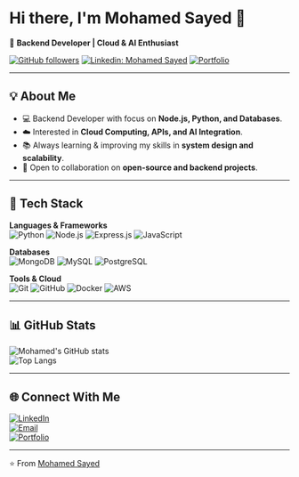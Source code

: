 # Hi there, I'm Mohamed Sayed 👋  

🚀 **Backend Developer | Cloud & AI Enthusiast**  

[![GitHub followers](https://img.shields.io/github/followers/mohamedsayed?style=for-the-badge)](https://github.com/mohamedsayed)
[![Linkedin: Mohamed Sayed](https://img.shields.io/badge/-Mohamed%20Sayed-blue?style=for-the-badge&logo=Linkedin&logoColor=white&link=https://www.linkedin.com/in/mohamedsayed/)](https://www.linkedin.com/in/mohamedsayed/)
[![Portfolio](https://img.shields.io/badge/-Portfolio-ff5722?style=for-the-badge&logo=vercel&logoColor=white&link=https://mohamedsayed.dev)](https://mohamedsayed.dev)

---

## 💡 About Me  
- 💻 Backend Developer with focus on **Node.js, Python, and Databases**.  
- ☁️ Interested in **Cloud Computing, APIs, and AI Integration**.  
- 📚 Always learning & improving my skills in **system design and scalability**.  
- 🤝 Open to collaboration on **open-source and backend projects**.  

---

## 🔧 Tech Stack  

**Languages & Frameworks**  
![Python](https://img.shields.io/badge/Python-3776AB?style=for-the-badge&logo=python&logoColor=white)
![Node.js](https://img.shields.io/badge/Node.js-339933?style=for-the-badge&logo=node.js&logoColor=white)
![Express.js](https://img.shields.io/badge/Express.js-000000?style=for-the-badge&logo=express&logoColor=white)
![JavaScript](https://img.shields.io/badge/JavaScript-F7E017?style=for-the-badge&logo=javascript&logoColor=black)

**Databases**  
![MongoDB](https://img.shields.io/badge/MongoDB-4EA94B?style=for-the-badge&logo=mongodb&logoColor=white)
![MySQL](https://img.shields.io/badge/MySQL-005C84?style=for-the-badge&logo=mysql&logoColor=white)
![PostgreSQL](https://img.shields.io/badge/PostgreSQL-31648C?style=for-the-badge&logo=postgresql&logoColor=white)

**Tools & Cloud**  
![Git](https://img.shields.io/badge/Git-F05033?style=for-the-badge&logo=git&logoColor=white)
![GitHub](https://img.shields.io/badge/GitHub-181717?style=for-the-badge&logo=github&logoColor=white)
![Docker](https://img.shields.io/badge/Docker-0db7ed?style=for-the-badge&logo=docker&logoColor=white)
![AWS](https://img.shields.io/badge/AWS-FF9900?style=for-the-badge&logo=amazonaws&logoColor=white)

---

## 📊 GitHub Stats  

![Mohamed's GitHub stats](https://github-readme-stats.vercel.app/api?username=mohamedsayed&show_icons=true&theme=radical)  
![Top Langs](https://github-readme-stats.vercel.app/api/top-langs/?username=mohamedsayed&layout=compact&theme=radical)

---

## 🌐 Connect With Me  

[![LinkedIn](https://img.shields.io/badge/LinkedIn-blue?style=for-the-badge&logo=linkedin)](https://www.linkedin.com/in/mohamedsayed/)  
[![Email](https://img.shields.io/badge/Email-D14836?style=for-the-badge&logo=gmail&logoColor=white)](mailto:mohamedsayed@gmail.com)  
[![Portfolio](https://img.shields.io/badge/Portfolio-242424?style=for-the-badge&logo=vercel)](https://mohamedsayed.dev)  

---
⭐️ From [Mohamed Sayed](https://github.com/mohamedsayed)  

[course]: http://vsCodeHero.com
[twitter]: https://twitter.com/codeSTACKr
[youtube]: https://youtube.com/codeSTACKr
[instagram]: https://instagram.com/codeSTACKr
[linkedin]: https://linkedin.com/in/codeSTACKr
[webdevplaylist]: https://www.youtube.com/playlist?list=PLkwxH9e_vrAJ0WbEsFA9W3I1W-g_BTsbt
[jsplaylist]: https://www.youtube.com/playlist?list=PLkwxH9e_vrALRJKu7wfXby3MKeflhTu6B
[cssplaylist]: https://www.youtube.com/playlist?list=PLkwxH9e_vrALSdvZuEh6gqQdmDoDIoqz4
[reactplaylist]: https://www.youtube.com/playlist?list=PLkwxH9e_vrAK4TdffpxKY3QGyHCpxFcQ0
